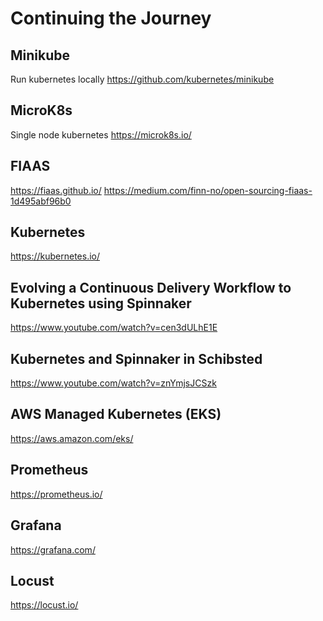 # Continuing the Journey

## Minikube
Run kubernetes locally https://github.com/kubernetes/minikube

## MicroK8s
Single node kubernetes https://microk8s.io/

## FIAAS
https://fiaas.github.io/
https://medium.com/finn-no/open-sourcing-fiaas-1d495abf96b0

## Kubernetes
https://kubernetes.io/

## Evolving a Continuous Delivery Workflow to Kubernetes using Spinnaker
https://www.youtube.com/watch?v=cen3dULhE1E

## Kubernetes and Spinnaker in Schibsted
https://www.youtube.com/watch?v=znYmjsJCSzk

## AWS Managed Kubernetes (EKS)
https://aws.amazon.com/eks/

## Prometheus
https://prometheus.io/

## Grafana
https://grafana.com/

## Locust
https://locust.io/
